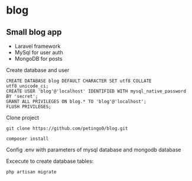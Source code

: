 # blog
## Small blog app

- Laravel framework
- MySql for user auth
- MongoDB for posts

Create database and user
```
CREATE DATABASE blog DEFAULT CHARACTER SET utf8 COLLATE utf8_unicode_ci;
CREATE USER 'blog'@'localhost' IDENTIFIED WITH mysql_native_password BY 'secret';
GRANT ALL PRIVILEGES ON blog.* TO 'blog'@'localhost';
FLUSH PRIVILEGES;
```

Clone project
```
git clone https://github.com/petingo0/blog.git

composer install
```
Config .env with parameters of mysql database and mongodb database

Excecute to create database tables:
```
php artisan migrate
```


